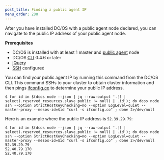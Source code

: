 ```yaml
---
post_title: Finding a public agent IP
menu_order: 200
---
```


After you have installed DC/OS with a public agent node declared, you can navigate to the public IP address of your public agent node.

**Prerequisites**

- DC/OS is installed with at least 1 master and [public agent](/docs/1.8/overview/concepts/#public) node
- DC/OS [CLI](/docs/1.8/usage/cli/) 0.4.6 or later
- [jQuery](https://github.com/stedolan/jq/wiki/Installation)
- [SSH](/docs/1.8/administration/sshcluster/) configured

You can find your public agent IP by running this command from the DC/OS CLI. This command SSHs to your cluster to obtain cluster information and then pings [ifconfig.co](https://ifconfig.co/) to determine your public IP address. 

```
$ for id in $(dcos node --json | jq --raw-output '.[] | select(.reserved_resources.slave_public != null) | .id'); do dcos node ssh --option StrictHostKeyChecking=no --option LogLevel=quiet --master-proxy --mesos-id=$id "curl -s ifconfig.co" ; done 2>/dev/null
```

Here is an example where the public IP address is `52.39.29.79`:

```
$ for id in $(dcos node --json | jq --raw-output '.[] | select(.reserved_resources.slave_public != null) | .id'); do dcos node ssh --option StrictHostKeyChecking=no --option LogLevel=quiet --master-proxy --mesos-id=$id "curl -s ifconfig.co" ; done 2>/dev/null
52.39.29.79
52.40.79.170
52.40.79.170
```




